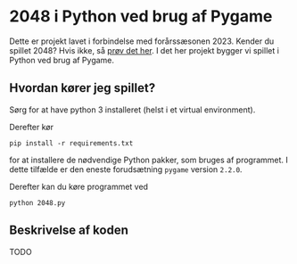 # 2048 i Python ved brug af Pygame

Dette er projekt lavet i forbindelse med forårssæsonen 2023. Kender du spillet
2048? Hvis ikke, så [prøv det her](https://play2048.co). I det her projekt
bygger vi spillet i Python ved brug af Pygame.

## Hvordan kører jeg spillet?

Sørg for at have python 3 installeret (helst i et virtual environment).

Derefter kør

`pip install -r requirements.txt`

for at installere de nødvendige Python pakker, som bruges af programmet. I dette
tilfælde er den eneste forudsætning `pygame` version `2.2.0`.

Derefter kan du køre programmet ved

`python 2048.py`

## Beskrivelse af koden
TODO
